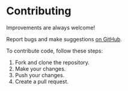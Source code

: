 # Contributing

Improvements are always welcome!

Report bugs and make suggestions [on GitHub](https://gitlab.com/johnjago/musearch/issues).

To contribute code, follow these steps:

1. Fork and clone the repository.
2. Make your changes.
3. Push your changes.
4. Create a pull request.

